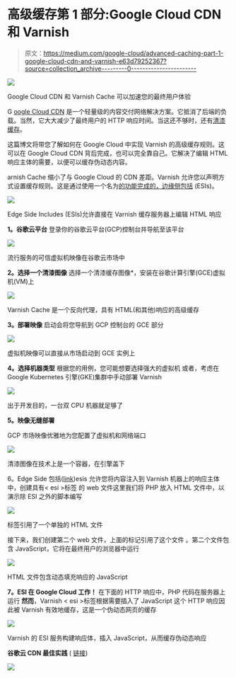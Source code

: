 # 高级缓存第 1 部分:Google Cloud CDN 和 Varnish

> 原文：<https://medium.com/google-cloud/advanced-caching-part-1-google-cloud-cdn-and-varnish-e63d79252367?source=collection_archive---------0----------------------->

![](img/cc65eadb0259f0379353abce0d4bc1d5.png)

Google Cloud CDN 和 Varnish Cache 可以加速您的最终用户体验

G [oogle Cloud CDN](https://cloud.google.com/cdn/) 是一个轻量级的内容交付网络解决方案。它抵消了后端的负载。当然，它大大减少了最终用户的 HTTP 响应时间。当这还不够时，还有[清漆缓存](https://varnish-cache.org)。

这篇博文将带您了解如何在 Google Cloud 中实现 Varnish 的高级缓存规则。这可以在 Google Cloud CDN 背后完成，也可以完全靠自己。它解决了编辑 HTML 响应主体的需要，以便可以缓存伪动态内容。

arnish Cache 缩小了与 Google Cloud 的 CDN 差距。Varnish 允许您以声明方式设置缓存规则。这是通过使用一个名为[的功能完成的，边缘侧包括](https://varnish-cache.org/docs/5.2/users-guide/esi.html) (ESIs)。

![](img/8a77a765560ae935817ddfbfb830f9bc.png)

Edge Side Includes (ESIs)允许直接在 Varnish 缓存服务器上编辑 HTML 响应

**1。谷歌云平台** 登录你的谷歌云平台(GCP)控制台并导航至该平台

![](img/f5fcc8b2b4cc56dca98f9982a38d2a24.png)

流行服务的可信虚拟机映像在谷歌云市场中

**2。选择一个清漆图像** 选择一个清漆缓存图像*，安装在谷歌计算引擎(GCE)虚拟机(VM)上

![](img/cc9c93682388f7f015d78f8b5f84a948.png)

Varnish Cache 是一个反向代理，具有 HTML(和其他)响应的高级缓存

**3。部署映像** 启动会将您导航到 GCP 控制台的 GCE 部分

![](img/31f2c4064197fe8376ff912645661b53.png)

虚拟机映像可以直接从市场启动到 GCE 实例上

**4。选择机器类型** 根据您的用例，您可能想要选择强大的虚拟机
或者，考虑在 Google Kubernetes 引擎(GKE)集群中手动部署 Varnish

![](img/28f39995a7d8409b1a2415ee3f988aca.png)

出于开发目的，一台双 CPU 机器就足够了

**5。映像无缝部署**

GCP 市场映像优雅地为您配置了虚拟机和网络端口

![](img/a34b6aef2a63327cdbc841142c094ca5.png)

清漆图像在技术上是一个容器，在引擎盖下

6。Edge Side 包括([link](http://book.varnish-software.com/4.0/chapters/Content_Composition.html#edge-side-includes))esis 允许您将内容注入到 Varnish 机器上的响应主体
中，创建具有< esi >标签
的 web 文件这里我们将 PHP 放入 HTML 文件中，以演示除 ESI 之外的脚本编写

![](img/2749537d7b70e723c06a2960b71e979f.png)

<esi>标签引用了一个单独的 HTML 文件</esi>

接下来，我们创建第二个 web 文件，上面的<esi>标记引用了这个文件
。第二个文件包含 JavaScript，它将在最终用户的浏览器中运行</esi>

![](img/15bd854e4baa18ed96ef09c216378e4e.png)

HTML 文件包含动态填充响应的 JavaScript

**7。ESI 在 Google Cloud 工作！** 在下面的 HTTP 响应中，PHP 代码在服务器上运行
**然而**，Varnish < esi >标签根据需要插入了 JavaScript
这个 HTTP 响应因此被 Varnish
有效地缓存，这是一个伪动态网页的缓存

![](img/236193d90b3df90ad34fe637f38d4025.png)

Varnish 的 ESI 服务构建响应体，插入 JavaScript，从而缓存伪动态响应

**谷歌云 CDN 最佳实践** ( [链接](https://cloud.google.com/cdn/docs/best-practices))

![](img/e94b95b4e9d9858e39dfde3ad80a4f7e.png)